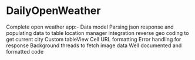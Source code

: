 DailyOpenWeather
================

Complete open weather app:- Data model Parsing json response and populating data to table location manager integration reverse geo coding to get current city Custom tableView Cell URL formatting Error handling for response Background threads to fetch image data Well documented and formatted code
